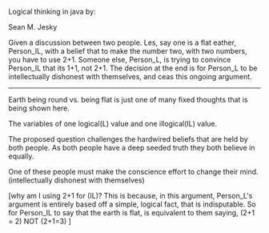 Logical thinking in java by: 

Sean M. Jesky 

 

 

Given a discussion between two people. Les, say one is a flat eather, Person_IL, with a belief that to make the number two, with two numbers, you have to use 2+1. Someone else, Person_L, is trying to convince Person_IL that its 1+1, not 2+1. The decision at the end is for Person_L to be intellectually dishonest with themselves, and ceas this ongoing argument. 

-------------------------------------------------------------------------------------------------------------------------------------------------------------------------------------------------------------------------------------------------------- 

 

Earth being round vs. being flat is just one of many fixed thoughts that is being shown here. 

The variables of one logical(L) value and one illogical(IL) value. 

The proposed question challenges the hardwired beliefs that are held by both people. As both people have a deep seeded truth they both believe in equally.  

One of these people must make the conscience effort to change their mind.(intellectually dishonest with themselves) 

[why am I using 2+1 for (IL)? This is because, in this argument, Person_L's argument is entirely based off a simple, logical fact, that is indisputable. So for Person_IL to say that the earth is flat, is equivalent to them saying, (2+1 = 2) NOT (2+1=3) ] 

